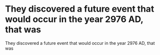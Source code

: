 # They discovered a future event that would occur in the year 2976 AD, that was

They discovered a future event that would occur in the year 2976 AD, that was